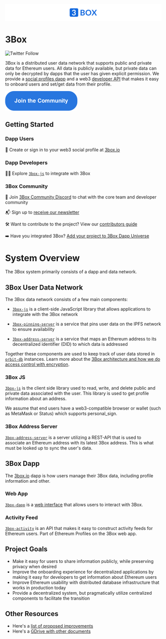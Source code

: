![3Box Logo](./3Box_widelogo.png)

# 3Box
![Twitter Follow](https://img.shields.io/twitter/follow/3boxdb.svg?style=social&label=Follow)

3Box is a distributed user data network that supports public and private data for Ethereum users. All data is publicly available, but private data can only be decrypted by dapps that the user has given explicit permission. We provide a [social profiles dapp](https://3box.io) and a web3 [developer API](https://github.com/3box/3box-js) that makes it easy to onboard users and set/get data from their profile.


[![button](./3box_button_community.png)](https://discord.gg/dxjM74J)



## Getting Started
### Dapp Users
👤 Create or sign in to your web3 social profile at [3box.io](https://3box.io)

### Dapp Developers
👩‍💻 Explore [`3box-js`](https://www.github.com/3box/3box-js) to integrate with 3Box

### 3Box Community  

💬 Join [3Box Community Discord](https://discord.gg/Z3f3Cxy) to chat with the core team and developer community

📬 Sign up to [receive our newsletter](https://mailchi.mp/c671ca2b8093/3box)

🛠 Want to contribute to the project? View our [contributors guide](./CONTRIBUTING.md)

➡️ Have you integrated 3Box? [Add your project to 3Box Dapp Universe](./COMMUNITY-PROJECTS.md)


# System Overview
The 3Box system primarily consists of a dapp and data network.

## 3Box User Data Network
The 3Box data network consists of a few main components: 
* [`3box-js`](https://www.github.com/3box/3box-js) is a client-side JavaScript library that allows applications to integrate with the 3Box network

* [`3box-pinning-server`](https://www.github.com/3box/3box-pinning-server) is a service that pins user data on the IPFS network to ensure availability

* [`3box-address-server`](https://www.github.com/3box/3box-address-server) is a service that maps an Ethereum address to its decentralized identifier (DID) to which data is addressed 

Together these components are used to keep track of user data stored in [`orbit-db`](https://github.com/orbitdb/orbit-db) instances. Learn more about the [3Box architecture and how we do access control with encryption](./ARCHITECTURE.md).

### 3Box JS
[`3box-js`](https://www.github.com/3box/3box-js) is the client side library used to read, write, and delete public and private data associated with the user. This library is used to get profile information about an address.

We assume that end users have a web3-compatible browser or wallet (such as MetaMask or Status) which supports personal_sign.

### 3Box Address Server
[`3box-address-server`](https://www.github.com/3box/3box-address-server) is a server utilizing a REST-API that is used to associate an Ethereum address with its latest 3Box address. This is what must be looked up to sync the user's data.    

## 3Box Dapp
The [3box.io](https://3box.io) dapp is how users manage their 3Box data, including profile information and other.

### Web App
[`3box-dapp`](https://www.github.com/3box/3box-dapp) is a [web interface](https://3box.io/) that allows users to interact with 3Box.

### Activity Feed
[`3box-activity`](https://www.github.com/3box/3box-activity) is an API that makes it easy to construct activity feeds for Ethereum users. Part of Ethereum Profiles on the 3Box web app.

## Project Goals
* Make it easy for users to share information publicly, while preserving privacy when desired
* Improve the onboarding experience for decentralized applications by making it easy for developers to get information about Ethereum users
* Improve Ethereum usability with distributed database infrastructure that works in production today
* Provide a decentralized system, but pragmatically utilize centralized components to facilitate the transition

## Other Resources
* Here's a [list of proposed improvements](./IMPROVEMENTS.md)
* Here's a [GDrive with other documents](https://drive.google.com/drive/folders/16lZWMVFLKLk2nAZJQ7xQyzHKZzK734Ov?usp=sharing)

